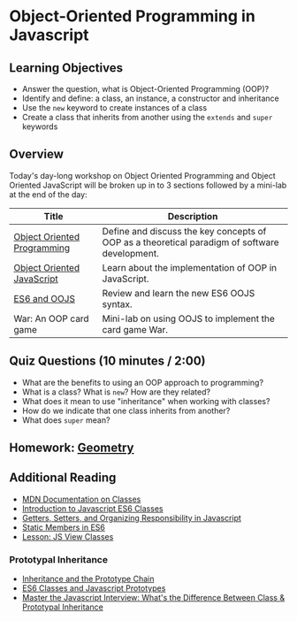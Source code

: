 # Object-Oriented Programming in Javascript

## Learning Objectives
- Answer the question, what is Object-Oriented Programming (OOP)?
- Identify and define: a class, an instance, a constructor and inheritance
- Use the `new` keyword to create instances of a class
- Create a class that inherits from another using the `extends` and `super` keywords

## Overview
Today's day-long workshop on Object Oriented Programming and Object Oriented JavaScript will be broken up in to 3 sections followed by a mini-lab at the end of the day:

| Title | Description |
| --- | --- |
| [Object Oriented Programming](object-oriented-programming.md) | Define and discuss the key concepts of OOP as a theoretical paradigm of software development. |
| [Object Oriented JavaScript](object-oriented-javascript.md) | Learn about the implementation of OOP in JavaScript. |
| [ES6 and OOJS](oojs-with-es6.md) | Review and learn the new ES6 OOJS syntax. |
| War: An OOP card game | Mini-lab on using OOJS to implement the card game War.

## Quiz Questions (10 minutes / 2:00)

* What are the benefits to using an OOP approach to programming?
* What is a class? What is `new`? How are they related?
* What does it mean to use "inheritance" when working with classes?
* How do we indicate that one class inherits from another?
* What does `super` mean?

## Homework: [Geometry](https://git.generalassemb.ly/ga-wdi-exercises/js_geometry)

## Additional Reading

* [MDN Documentation on Classes](https://developer.mozilla.org/en-US/docs/Web/JavaScript/Reference/Classes)
* [Introduction to Javascript ES6 Classes](https://strongloop.com/strongblog/an-introduction-to-javascript-es6-classes/)
* [Getters, Setters, and Organizing Responsibility in Javascript](http://raganwald.com/2015/08/24/ready-get-set-go.html)
* [Static Members in ES6](http://odetocode.com/blogs/scott/archive/2015/02/02/static-members-in-es6.aspx)
* [Lesson: JS View Classes](https://git.generalassemb.ly/ga-wdi-lessons/js-view-classes)

### Prototypal Inheritance

* [Inheritance and the Prototype Chain](https://developer.mozilla.org/en-US/docs/Web/JavaScript/Inheritance_and_the_prototype_chain)
* [ES6 Classes and Javascript Prototypes](https://reinteractive.com/posts/235-es6-classes-and-javascript-prototypes)
* [Master the Javascript Interview: What's the Difference Between Class & Prototypal Inheritance](https://medium.com/javascript-scene/master-the-javascript-interview-what-s-the-difference-between-class-prototypal-inheritance-e4cd0a7562e9#.uzl8ohf8c)
